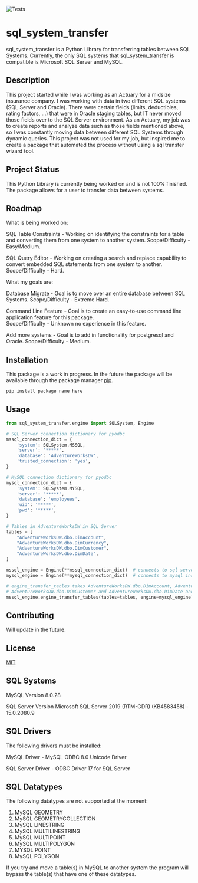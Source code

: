 ![Tests](https://github.com/mcyp025developer/sql_system_transfer/actions/workflows/tests.yml/badge.svg)

# sql_system_transfer

sql_system_transfer is a Python Library for transferring tables between SQL Systems.  Currently, the only SQL 
systems that sql_system_transfer is compatible is Microsoft SQL Server and MySQL.

## Description

This project started while I was working as an Actuary for a midsize insurance company.  I was working with data in
two different SQL systems (SQL Server and Oracle). There were certain fields (limits, deductibles, rating factors, ...) 
that were in Oracle staging tables, but IT never moved those fields over to the SQL Server 
environment.  As an Actuary, my job was to create reports and analyze data such as those fields mentioned above, so I 
was constantly moving data between different SQL Systems through dynamic queries.  This project was not used for my job,
but inspired me to create a package that automated the process without using a sql transfer wizard tool.

## Project Status

This Python Library is currently being worked on and is not 100% finished.  The package allows for 
a user to transfer data between systems.  

## Roadmap

What is being worked on:

SQL Table Constraints - Working on identifying the constraints for a table and converting them from one system to
another system.  Scope/Difficulty - Easy/Medium. 

SQL Query Editor - Working on creating a search and replace capability to convert embedded SQL statements from one
system to another.  Scope/Difficulty - Hard.

What my goals are:

Database Migrate - Goal is to move over an entire database between SQL Systems.  Scope/Difficulty - Extreme Hard.

Command Line Feature - Goal is to create an easy-to-use command line application feature for this package.  
Scope/Difficulty - Unknown no experience in this feature.

Add more systems - Goal is to add in functionality for postgresql and Oracle.  Scope/Difficulty - Medium.

## Installation

This package is a work in progress.  In the future the package will be available through the package manager 
[pip](https://pip.pypa.io/en/stable/).  

```bash
pip install package name here
```

## Usage

```python
from sql_system_transfer.engine import SQLSystem, Engine

# SQL Server connection dictionary for pyodbc
mssql_connection_dict = {
    'system': SQLSystem.MSSQL,
    'server': '*****',
    'database': 'AdventureWorksDW',
    'trusted_connection': 'yes',
}

# MySQL connection dictionary for pyodbc
mysql_connection_dict = {
    'system': SQLSystem.MYSQL,
    'server': '*****',
    'database': 'employees',
    'uid': '*****',
    'pwd': '*****',
}

# Tables in AdventureWorksDW in SQL Server
tables = [
    "AdventureWorksDW.dbo.DimAccount",
    "AdventureWorksDW.dbo.DimCurrency",
    "AdventureWorksDW.dbo.DimCustomer",
    "AdventureWorksDW.dbo.DimDate",
]

mssql_engine = Engine(**mssql_connection_dict)  # connects to sql server instance 
mysql_engine = Engine(**mysql_connection_dict)  # connects to mysql instance

# engine_transfer_tables takes AdventureWorksDW.dbo.DimAccount, AdventureWorksDW.dbo.DimCurrency, 
# AdventureWorksDW.dbo.DimCustomer and AdventureWorksDW.dbo.DimDate and moves the data from sql server to mysql.
mssql_engine.engine_transfer_tables(tables=tables, engine=mysql_engine)

```
## Contributing

Will update in the future.

## License
[MIT](https://choosealicense.com/licenses/mit/)

## SQL Systems

MySQL Version 8.0.28

SQL Server Version Microsoft SQL Server 2019 (RTM-GDR) (KB4583458) - 15.0.2080.9 


## SQL Drivers

The following drivers must be installed:

MySQL Driver - MySQL ODBC 8.0 Unicode Driver

SQL Server Driver - ODBC Driver 17 for SQL Server

## SQL Datatypes

The following datatypes are not supported at the moment:

1. MySQL GEOMETRY
2. MySQL GEOMETRYCOLLECTION
3. MySQL LINESTRING
4. MySQL MULTILINESTRING
5. MySQL MULTIPOINT
6. MySQL MULTIPOLYGON
7. MYSQL POINT
8. MySQL POLYGON

If you try and move a table(s) in MySQL to another system the program will bypass the table(s) that have one of these
datatypes.